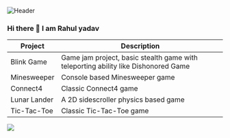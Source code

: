 ![Header](https://drive.google.com/file/d/19Dd-aAWv0VYW_nq77m-0kYR1MbnCQQMm/view?usp=sharing)
### Hi there 👋 I am Rahul yadav

| Project  | Description |
| ------------- | ------------- |
| Blink Game | Game jam project, basic stealth game with teleporting ability like Dishonored Game  |
| Minesweeper  | Console based Minesweeper game  |
| Connect4  | Classic Connect4 game  |
| Lunar Lander  | A 2D sidescroller physics based game  |
| Tic-Tac-Toe  | Classic Tic-Tac-Toe game  |

<img align="center" src="https://github-readme-stats.vercel.app/api/<CARD_TYPE>/?username=<USERNAME>&theme=<THEME_NAME>" />
<!--
**X3lnThpi/X3lnThPi** is a ✨ _special_ ✨ repository because its `README.md` (this file) appears on your GitHub profile.

Here are some ideas to get you started:

- 🔭 I’m currently working on ...
- 🌱 I’m currently learning ...
- 👯 I’m looking to collaborate on ...
- 🤔 I’m looking for help with ...
- 💬 Ask me about ...
- 📫 How to reach me: ...
- 😄 Pronouns: ...
- ⚡ Fun fact: ...
-->
